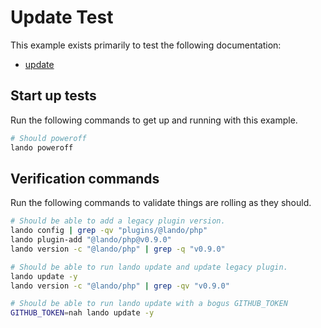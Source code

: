 Update Test
===========

This example exists primarily to test the following documentation:

* [update](https://docs.lando.dev/cli/update.html)

Start up tests
--------------

Run the following commands to get up and running with this example.

```bash
# Should poweroff
lando poweroff
```

Verification commands
---------------------

Run the following commands to validate things are rolling as they should.

```bash
# Should be able to add a legacy plugin version.
lando config | grep -qv "plugins/@lando/php"
lando plugin-add "@lando/php@v0.9.0"
lando version -c "@lando/php" | grep -q "v0.9.0"

# Should be able to run lando update and update legacy plugin.
lando update -y
lando version -c "@lando/php" | grep -qv "v0.9.0"

# Should be able to run lando update with a bogus GITHUB_TOKEN
GITHUB_TOKEN=nah lando update -y
```
